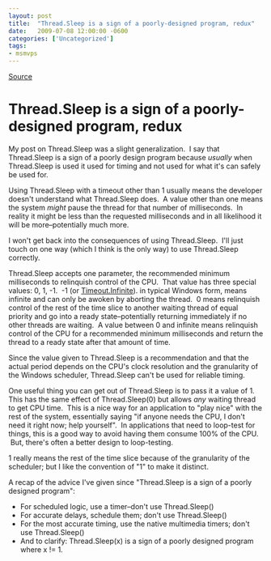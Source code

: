 ```yaml
---
layout: post
title:  "Thread.Sleep is a sign of a poorly-designed program, redux"
date:   2009-07-08 12:00:00 -0600
categories: ['Uncategorized']
tags:
- msmvps
---
```

[Source](http://blogs.msmvps.com/peterritchie/2009/07/09/thread-sleep-is-a-sign-of-a-poorly-designed-program-redux/ "Permalink to Thread.Sleep is a sign of a poorly-designed program, redux")

# Thread.Sleep is a sign of a poorly-designed program, redux

My post on Thread.Sleep was a slight generalization.  I say that Thread.Sleep is a sign of a poorly design program because *usually* when Thread.Sleep is used it used for timing and not used for what it's can safely be used for. 

Using Thread.Sleep with a timeout other than 1 usually means the developer doesn't understand what Thread.Sleep does.  A value other than one means the system _might_ pause the thread for that number of milliseconds.  In reality it might be less than the requested milliseconds and in all likelihood it will be more–potentially much more. 

I won't get back into the consequences of using Thread.Sleep.  I'll just touch on one way (which I think is the only way) to use Thread.Sleep correctly. 

Thread.Sleep accepts one parameter, the recommended minimum milliseconds to relinquish control of the CPU.  That value has three special values: 0, 1, -1.  -1 (or [Timeout.Infinite][1]). in typical Windows form, means infinite and can only be awoken by aborting the thread.  0 means relinquish control of the rest of the time slice to another waiting thread of equal priority and go into a ready state–potentially returning immediately if no other threads are waiting.  A value between 0 and infinite means relinquish control of the CPU for a recommended minimum milliseconds and return the thread to a ready state after that amount of time. 

Since the value given to Thread.Sleep is a recommendation and that the actual period depends on the CPU's clock resolution and the granularity of the Windows scheduler, Thread.Sleep can't be used for reliable timing. 

One useful thing you can get out of Thread.Sleep is to pass it a value of 1.  This has the same effect of Thread.Sleep(0) but allows *any* waiting thread to get CPU time.  This is a nice way for an application to "play nice" with the rest of the system, essentially saying "if anyone needs the CPU, I don't need it right now; help yourself".  In applications that need to loop-test for things, this is a good way to avoid having them consume 100% of the CPU.  But, there's often a better design to loop-testing.

1 really means the rest of the time slice because of the granularity of the scheduler; but I like the convention of "1" to make it distinct. 

A recap of the advice I've given since "Thread.Sleep is a sign of a poorly designed program":

* For scheduled logic, use a timer–don't use Thread.Sleep()
* For accurate delays, schedule them; don't use Thread.Sleep()
* For the most accurate timing, use the native multimedia timers; don't use Thread.Sleep()
* And to clarify: Thread.Sleep(x) is a sign of a poorly designed program where x != 1. 

[1]: http://msdn.microsoft.com/en-us/library/system.threading.timeout.infinite.aspx

